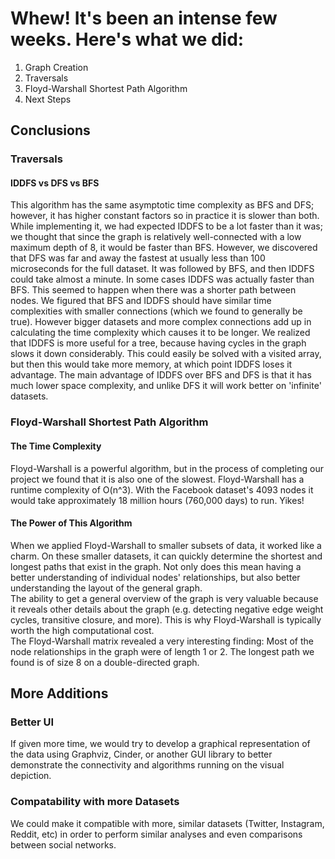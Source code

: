 # Whew! It's been an intense few weeks. Here's what we did:
1. Graph Creation
2. Traversals
3. Floyd-Warshall Shortest Path Algorithm
4. Next Steps

## Conclusions

### Traversals

#### IDDFS vs DFS vs BFS
This algorithm has the same asymptotic time complexity as BFS and DFS; however, it has higher constant factors so in practice it is slower than both. While implementing it, we had expected IDDFS to be a lot faster than it was; we thought that since the graph is relatively well-connected with a low maximum depth of 8, it would be faster than BFS. However, we discovered that DFS was far and away the fastest at usually less than 100 microseconds for the full dataset. It was followed by BFS, and then IDDFS could take almost a minute. In some cases IDDFS was actually faster than BFS. This seemed to happen when there was a shorter path between nodes. We figured that BFS and IDDFS should have similar time complexities with smaller connections (which we found to generally be true). However bigger datasets and more complex connections add up in calculating the time complexity which causes it to be longer. We realized that IDDFS is more useful for a tree, because having cycles in the graph slows it down considerably. This could easily be solved with a visited array, but then this would take more memory, at which point IDDFS loses it advantage. The main advantage of IDDFS over BFS and DFS is that it has much lower space complexity, and unlike DFS it will work better on 'infinite' datasets.

### Floyd-Warshall Shortest Path Algorithm

#### The Time Complexity
Floyd-Warshall is a powerful algorithm, but in the process of completing our project we found that it is also one of the slowest. Floyd-Warshall has a runtime complexity of O(n^3). With the Facebook dataset's 4093 nodes it would take approximately 18 million hours (760,000 days) to run. Yikes!
#### The Power of This Algorithm
When we applied Floyd-Warshall to smaller subsets of data, it worked like a charm. On these smaller datasets, it can quickly determine the shortest and longest paths that exist in the graph. Not only does this mean having a better understanding of individual nodes' relationships, but also better understanding the layout of the general graph. <br/>
The ability to get a general overview of the graph is very valuable because it reveals other details about the graph (e.g. detecting negative edge weight cycles, transitive closure, and more). This is why Floyd-Warshall is typically worth the high computational cost. <br>
The Floyd-Warshall matrix revealed a very interesting finding: Most of the node relationships in the graph were of length 1 or 2. The longest path we found is of size 8 on a double-directed graph.  

## More Additions
### Better UI
If given more time, we would try to develop a graphical representation of the data using Graphviz, Cinder, or another GUI library to better demonstrate the connectivity and algorithms running on the visual depiction.
### Compatability with more Datasets
We could make it compatible with more, similar datasets (Twitter, Instagram, Reddit, etc) in order to perform similar analyses and even comparisons between social networks.
